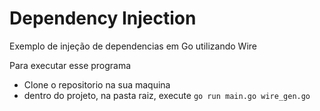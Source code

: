 # Dependency Injection

Exemplo de injeção de dependencias em Go utilizando Wire

Para executar esse programa
- Clone o repositorio na sua maquina
- dentro do projeto, na pasta raiz, execute `go run main.go wire_gen.go`

